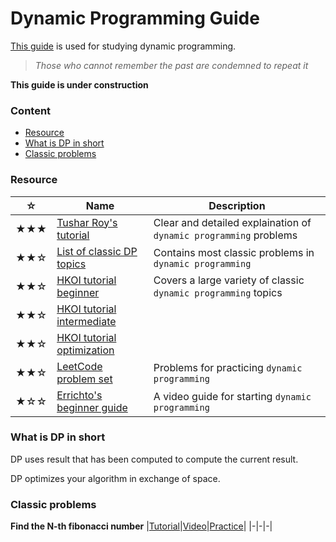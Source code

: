 # Dynamic Programming Guide
[This guide](https://github.com/udontur/cp/blob/main/*Resource/*dpg.md) is used for studying dynamic programming. 

> *Those who cannot remember the past are condemned to repeat it*

**This guide is under construction**

### Content
* [Resource](#Resource)
* [What is DP in short](#What-is-DP-in-short)
* [Classic problems](#Classic-problems)

### Resource
|☆|Name|Description|
|-|-|-|
|★★★|[Tushar Roy's tutorial](https://www.youtube.com/playlist?list=PLrmLmBdmIlpsHaNTPP_jHHDx_os9ItYXr)|Clear and detailed explaination of `dynamic programming` problems|
|★★☆|[List of classic DP topics](https://iq.opengenus.org/list-of-dynamic-programming-problems/)|Contains most classic problems in `dynamic programming`|
|★★☆|[HKOI tutorial beginner](https://assets.hkoi.org/training2023/dp-i-adv.pdf)|Covers a large variety of classic `dynamic programming` topics|
|★★☆|[HKOI tutorial intermediate](https://assets.hkoi.org/training2023/dp-ii.pdf)||
|★★☆|[HKOI tutorial optimization](https://assets.hkoi.org/training2023/dp-iii.pdf)||
|★★☆|[LeetCode problem set](https://leetcode.com/discuss/general-discussion/1000929/solved-all-dynamic-programming-dp-problems-in-7-months)|Problems for practicing `dynamic programming`|
|★☆☆|[Errichto's beginner guide](https://www.youtube.com/watch?v=YBSt1jYwVfU&list=PLl0KD3g-oDOGJUdmhFk19LaPgrfmAGQfo)|A video guide for starting `dynamic programming`|


### What is DP in short
DP uses result that has been computed to compute the current result.

DP optimizes your algorithm in exchange of space.
### Classic problems
**Find the N-th fibonacci number**
|[Tutorial](https://assets.hkoi.org/training2023/dp-i-adv.pdf#page=10)|[Video](https://www.youtube.com/watch?v=LwZRsM7qhrI)|[Practice](https://leetcode.com/problems/fibonacci-number/description/)|
|-|-|-|
